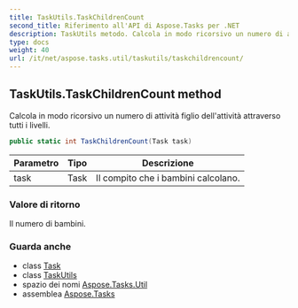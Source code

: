 ```yaml
---
title: TaskUtils.TaskChildrenCount
second_title: Riferimento all'API di Aspose.Tasks per .NET
description: TaskUtils metodo. Calcola in modo ricorsivo un numero di attività figlio dellattività attraverso tutti i livelli.
type: docs
weight: 40
url: /it/net/aspose.tasks.util/taskutils/taskchildrencount/
---
```

## TaskUtils.TaskChildrenCount method

Calcola in modo ricorsivo un numero di attività figlio dell'attività attraverso tutti i livelli.

```csharp
public static int TaskChildrenCount(Task task)
```

| Parametro | Tipo | Descrizione |
| --- | --- | --- |
| task | Task | Il compito che i bambini calcolano. |

### Valore di ritorno

Il numero di bambini.

### Guarda anche

* class [Task](../../../aspose.tasks/task/)
* class [TaskUtils](../)
* spazio dei nomi [Aspose.Tasks.Util](../../taskutils/)
* assemblea [Aspose.Tasks](../../../)



